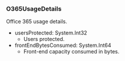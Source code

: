 ### O365UsageDetails
Office 365 usage details.

- usersProtected: System.Int32
  - Users protected.
- frontEndBytesConsumed: System.Int64
  - Front-end capacity consumed in bytes.
